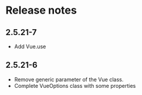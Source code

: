 # Release notes

## 2.5.21-7
- Add Vue.use

## 2.5.21-6
- Remove generic parameter of the Vue class.
- Complete VueOptions class with some properties
